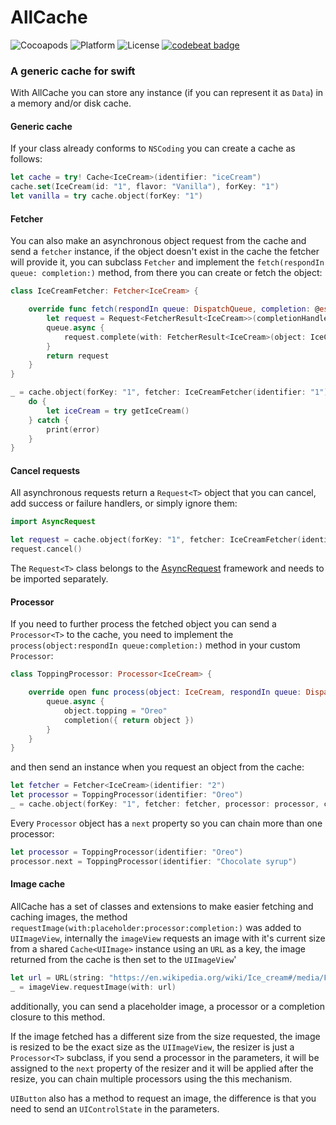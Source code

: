 # AllCache

![Cocoapods](https://img.shields.io/cocoapods/v/AllCache.svg)
![Platform](https://img.shields.io/cocoapods/p/AllCache.svg)
![License](https://img.shields.io/cocoapods/l/AllCache.svg)
[![codebeat badge](https://codebeat.co/badges/edafed3a-62b7-4617-b9fb-556f46efeeef)](https://codebeat.co/projects/github-com-juanjoarreola-allcache-master)

### A generic cache for swift

With AllCache you can store any instance (if you can represent it as `Data`) in a memory and/or disk cache.

#### Generic cache
If your class already conforms to `NSCoding` you can create a cache as follows:

```swift
let cache = try! Cache<IceCream>(identifier: "iceCream")
cache.set(IceCream(id: "1", flavor: "Vanilla"), forKey: "1")
let vanilla = try cache.object(forKey: "1")
```
#### Fetcher
You can also make an asynchronous object request from the cache and send a `fetcher` instance, if the object doesn't exist in the cache the fetcher will provide it, you can subclass `Fetcher` and implement the `fetch(respondIn queue: completion:)` method, from there you can create or fetch the object:

```swift
class IceCreamFetcher: Fetcher<IceCream> {

    override func fetch(respondIn queue: DispatchQueue, completion: @escaping (() throws -> FetcherResult<IceCream>) -> Void) -> Request<FetcherResult<IceCream>> {
        let request = Request<FetcherResult<IceCream>>(completionHandler: completion)
        queue.async {
            request.complete(with: FetcherResult<IceCream>(object: IceCream(id: "1", flavor: "Vanilla"), data: nil))
        }
        return request
    }
}
```
```swift
_ = cache.object(forKey: "1", fetcher: IceCreamFetcher(identifier: "1")) { (getIceCream) in
    do {
        let iceCream = try getIceCream()
    } catch {
        print(error)
    }
}
```
#### Cancel requests
All asynchronous requests return a `Request<T>` object that you can cancel, add success or failure handlers, or simply ignore them:

```swift
import AsyncRequest

let request = cache.object(forKey: "1", fetcher: IceCreamFetcher(identifier: "1")) { _ in }
request.cancel()
```
The `Request<T>` class belongs to the [AsyncRequest](https://github.com/JuanjoArreola/AsyncRequest) framework and needs to be imported separately.

#### Processor
If you need to further process the fetched object you can send a `Processor<T>` to the cache, you need to implement the `process(object:respondIn queue:completion:)` method in your custom `Processor`:
```swift
class ToppingProcessor: Processor<IceCream> {

    override open func process(object: IceCream, respondIn queue: DispatchQueue, completion: @escaping (_ getObject: () throws -> IceCream) -> Void) {
        queue.async {
            object.topping = "Oreo"
            completion({ return object })
        }
    }
}
```
and then send an instance when you request an object from the cache:
```swift
let fetcher = Fetcher<IceCream>(identifier: "2")
let processor = ToppingProcessor(identifier: "Oreo")
_ = cache.object(forKey: "1", fetcher: fetcher, processor: processor, completion: { _ in })
```
Every `Processor` object has a `next` property so you can chain more than one processor:
```swift
let processor = ToppingProcessor(identifier: "Oreo")
processor.next = ToppingProcessor(identifier: "Chocolate syrup")
```
#### Image cache
AllCache has a set of classes and extensions to make easier fetching and caching images, the method `requestImage(with:placeholder:processor:completion:)` was added to `UIImageView`, internally the `imageView` requests an image with it's current size from a shared `Cache<UIImage>` instance using an `URL` as a key, the image returned from the cache is then set to the `UIImageView`'
```swift
let url = URL(string: "https://en.wikipedia.org/wiki/Ice_cream#/media/File:Ice_Cream_dessert_02.jpg")!
_ = imageView.requestImage(with: url)
```
additionally, you can send a placeholder image, a processor or a completion closure to this method.

If the image fetched has a different size from the size requested, the image is resized to be the exact size as the `UIImageView`, the resizer is just a `Processor<T>` subclass, if you send a processor in the parameters, it will be assigned to the `next` property of the resizer and it will be applied after the resize, you can chain multiple processors using the this mechanism.

`UIButton` also has a method to request an image, the difference is that you need to send an `UIControlState` in the parameters.
